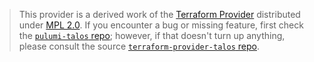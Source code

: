 > This provider is a derived work of the [Terraform Provider](https://github.com/siderolabs/terraform-provider-talos)
> distributed under [MPL 2.0](https://www.mozilla.org/en-US/MPL/2.0/). If you encounter a bug or missing feature,
> first check the [`pulumi-talos` repo](https://github.com/UnstoppableMango/pulumi-talos/issues); however, if that doesn't turn up anything,
> please consult the source [`terraform-provider-talos` repo](https://github.com/siderolabs/terraform-provider-talos/issues).